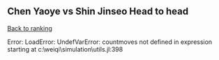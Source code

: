 ## Chen Yaoye vs Shin Jinseo Head to head

[Back to ranking](../../index.md)




Error: LoadError: UndefVarError: countmoves not defined
in expression starting at c:\weiqi\simulation\utils.jl:398





